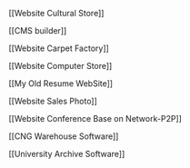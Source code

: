  
[[Website Cultural Store]]

 
[[CMS builder]]


[[Website Carpet Factory]]



[[Website Computer Store]]



[[My Old Resume WebSite]]
 


[[Website Sales Photo]] 
 


[[Website Conference Base on Network-P2P]]
 

 
[[CNG Warehouse Software]]
 


 [[University Archive Software]]




 

 
